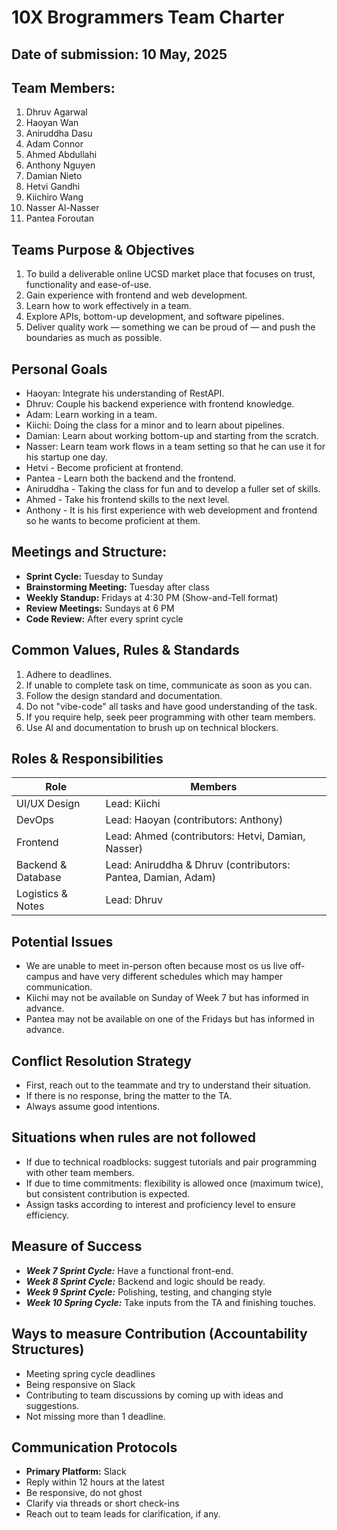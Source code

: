 # 10X Brogrammers Team Charter 

## Date of submission: 10 May, 2025

## Team Members:
1. Dhruv Agarwal
2. Haoyan Wan
3. Aniruddha Dasu
4. Adam Connor
5. Ahmed Abdullahi
6. Anthony Nguyen
7. Damian Nieto
8. Hetvi Gandhi
9. Kiichiro Wang
10. Nasser Al-Nasser
11. Pantea Foroutan

## Teams Purpose & Objectives
1. To build a deliverable online UCSD market place that focuses on trust, functionality and ease-of-use. 
2. Gain experience with frontend and web development.
3. Learn how to work effectively in a team.
4. Explore APIs, bottom-up development, and software pipelines. 
5. Deliver quality work — something we can be proud of — and push the boundaries as much as possible.


## Personal Goals
- Haoyan: Integrate his understanding of RestAPI.
- Dhruv: Couple his backend experience with frontend knowledge.
- Adam: Learn working in a team.
- Kiichi: Doing the class for a minor and to learn about pipelines.
- Damian: Learn about working bottom-up and starting from the scratch.
- Nasser: Learn team work flows in a team setting so that he can use it for his startup one day.
- Hetvi - Become proficient at frontend.
- Pantea - Learn both the backend and the frontend.
- Aniruddha - Taking the class for fun and to develop a fuller set of skills.
- Ahmed - Take his frontend skills to the next level. 
- Anthony - It is his first experience with web development and frontend so he wants to become proficient at them. 

## Meetings and Structure:
- **Sprint Cycle:** Tuesday to Sunday
- **Brainstorming Meeting:** Tuesday after class
- **Weekly Standup:** Fridays at 4:30 PM (Show-and-Tell format)
- **Review Meetings:** Sundays at 6 PM 
- **Code Review:** After every sprint cycle 

## Common Values, Rules & Standards 
1. Adhere to deadlines.
2. If unable to complete task on time, communicate as soon as you can. 
3. Follow the design standard and documentation. 
4. Do not "vibe-code" all tasks and have good understanding of the task. 
5. If you require help, seek peer programming with other team members. 
6. Use AI and documentation to brush up on technical blockers.


## Roles & Responsibilities 
| Role               | Members                           |
|--------------------|-----------------------------------|
| UI/UX Design       | Lead: Kiichi                            |
| DevOps             | Lead: Haoyan  (contributors: Anthony)                          |
| Frontend           | Lead: Ahmed (contributors: Hetvi, Damian, Nasser)        |
| Backend & Database | Lead: Aniruddha & Dhruv (contributors: Pantea, Damian, Adam)   |
| Logistics & Notes  | Lead: Dhruv                             |


## Potential Issues
- We are unable to meet in-person often because most os us live off-campus and have very different schedules which may hamper communication. 
- Kiichi may not be available on Sunday of Week 7 but has informed in advance. 
- Pantea may not be available on one of the Fridays but has informed in advance.


## Conflict Resolution Strategy 
- First, reach out to the teammate and try to understand their situation.
- If there is no response, bring the matter to the TA.
- Always assume good intentions.

## Situations when rules are not followed
- If due to technical roadblocks: suggest tutorials and pair programming with other team members.
- If due to time commitments: flexibility is allowed once (maximum twice), but consistent contribution is expected. 
- Assign tasks according to interest and proficiency level to ensure efficiency. 


## Measure of Success
- ***Week 7 Sprint Cycle:*** Have a functional front-end.
- ***Week 8 Sprint Cycle:*** Backend and logic should be ready. 
- ***Week 9 Sprint Cycle:*** Polishing, testing, and changing style
- ***Week 10 Spring Cycle:*** Take inputs from the TA and finishing touches. 




## Ways to measure Contribution (Accountability Structures)
- Meeting spring cycle deadlines
- Being responsive on Slack
- Contributing to team discussions by coming up with ideas and suggestions. 
- Not missing more than 1 deadline. 


## Communication Protocols 
- **Primary Platform:** Slack
- Reply within 12 hours at the latest
- Be responsive, do not ghost 
- Clarify via threads or short check-ins 
- Reach out to team leads for clarification, if any. 
